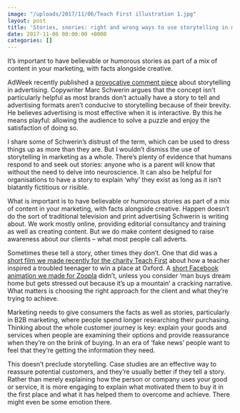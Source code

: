 ```yaml
---
image: "/uploads/2017/11/06/Teach First illustration 1.jpg"
layout: post
title: 'Stories, snories: right and wrong ways to use storytelling in marketing'
date: 2017-11-06 00:00:00 +0000
categories: []
---
```

It’s important to have believable or humorous stories as part of a mix of content in your marketing, with facts alongside creative.

AdWeek recently published a [provocative comment piece](http://www.adweek.com/agencies/advertising-isnt-storytelling/?lipi=urn%3Ali%3Apage%3Ad_flagship3_feed%3BRZEy5oiCTH29rzSvoCYixw%3D%3D) about storytelling in advertising. Copywriter Marc Schwerin argues that the concept isn’t particularly helpful as most brands don’t actually have a story to tell and advertising formats aren’t conducive to storytelling because of their brevity. He believes advertising is most effective when it is interactive. By this he means playful: allowing the audience to solve a puzzle and enjoy the satisfaction of doing so.

I share some of Schwerin’s distrust of the term, which can be used to dress things up as more than they are. But I wouldn’t dismiss the use of storytelling in marketing as a whole. There’s plenty of evidence that humans respond to and seek out stories: anyone who is a parent will know that without the need to delve into neuroscience. It can also be helpful for organisations to have a story to explain ‘why’ they exist as long as it isn’t blatantly fictitious or risible.

What is important is to have believable or humorous stories as part of a mix of content in your marketing, with facts alongside creative. Happen doesn’t do the sort of traditional television and print advertising Schwerin is writing about. We work mostly online, providing editorial consultancy and training as well as creating content. But we do make content designed to raise awareness about our clients – what most people call adverts. 

Sometimes these tell a story, other times they don’t. One that did was a [short film we made recently for the charity Teach First](https://www.facebook.com/teachfirst/videos/10155729430669577/) about how a teacher inspired a troubled teenager to win a place at Oxford. A [short Facebook animation we made for Zoopla](https://www.facebook.com/ZooplaUK/videos/10155244749313935/) didn’t, unless you consider ‘man buys dream home but gets stressed out because it’s up a mountain’ a cracking narrative. What matters is choosing the right approach for the client and what they’re trying to achieve.

Marketing needs to give consumers the facts as well as stories, particularly in B2B marketing, where people spend longer researching their purchasing. Thinking about the whole customer journey is key: explain your goods and services when people are examining their options and provide reassurance when they’re on the brink of buying. In an era of ‘fake news’ people want to feel that they’re getting the information they need.

This doesn’t preclude storytelling. Case studies are an effective way to reassure potential customers, and they’re usually better if they tell a story. Rather than merely explaining how the person or company uses your good or service, it is more engaging to explain what motivated them to buy it in the first place and what it has helped them to overcome and achieve. There might even be some emotion there.